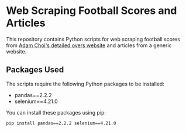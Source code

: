 # Web Scraping Football Scores and Articles

This repository contains Python scripts for web scraping football scores from [Adam Choi's detailed overs website](https://www.adamchoi.co.uk/overs/detailed) and articles from a generic website.

## Packages Used

The scripts require the following Python packages to be installed:

- pandas==2.2.2
- selenium==4.21.0

You can install these packages using pip:

```bash
pip install pandas==2.2.2 selenium==4.21.0